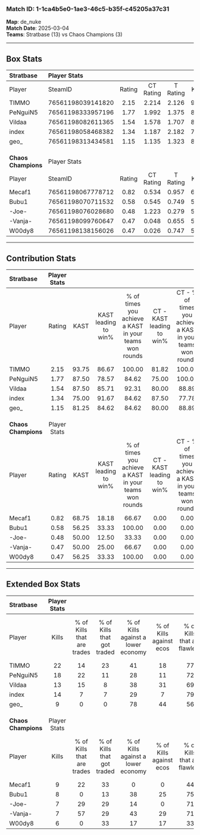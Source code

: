 ### Match ID: 1-1ca4b5e0-1ae3-46c5-b35f-c45205a37c31  
**Map**: de_nuke  
**Match Date**: 2025-03-04  
**Teams**: Stratbase (13) vs Chaos Champions (3)  

---  

## Box Stats  

| **Stratbase**       | Player Stats      |        |           |          |       |       |       |         |        |      |     |
| :- | :- | :-: | :-: | :-: | :-: | :-: | :-: | :-: | :-: | :-: | :-: |
| Player              | SteamID           | Rating | CT Rating | T Rating | KAST  |  ADR  | Kills | Assists | Deaths | K/D  | HS% |
| TIMMO               | 76561198039141820 |  2.15  |   2.214   |  2.126   | 93.75 | 140.3 |  22   |    5    |   8    | 2.75 | 54  |
| PeNguiN5            | 76561198333957196 |  1.77  |   1.992   |  1.375   | 87.50 | 101.3 |  18   |    1    |   7    | 2.57 | 72  |
| Vildaa              | 76561198082611365 |  1.54  |   1.578   |  1.707   | 87.50 | 99.1  |  13   |    9    |   7    | 1.86 | 46  |
| index               | 76561198058468382 |  1.34  |   1.187   |  2.182   | 75.00 | 70.1  |  14   |    2    |   8    | 1.75 | 35  |
| geo_                | 76561198313434581 |  1.15  |   1.135   |  1.323   | 81.25 | 64.9  |   9   |    5    |   7    | 1.29 | 66  |
|                     |                   |        |           |          |       |       |       |         |        |      |     |
|                     |                   |        |           |          |       |       |       |         |        |      |     |
|                     |                   |        |           |          |       |       |       |         |        |      |     |
| **Chaos Champions** | Player Stats      |        |           |          |       |       |       |         |        |      |     |
| Player              | SteamID           | Rating | CT Rating | T Rating | KAST  |  ADR  | Kills | Assists | Deaths | K/D  | HS% |
| Mecaf1              | 76561198067778712 |  0.82  |   0.534   |  0.957   | 68.75 | 75.3  |   9   |    4    |   15   | 0.60 | 66  |
| Bubu1               | 76561198070711532 |  0.58  |   0.545   |  0.749   | 56.25 | 53.9  |   8   |    1    |   15   | 0.53 | 75  |
| -Joe-               | 76561198076028680 |  0.48  |   1.223   |  0.279   | 50.00 | 46.9  |   7   |    4    |   15   | 0.47 | 28  |
| -Vanja-             | 76561198099760647 |  0.47  |   0.048   |  0.655   | 50.00 | 57.2  |   7   |    2    |   16   | 0.44 | 71  |
| W00dy8              | 76561198138156026 |  0.47  |   0.026   |  0.747   | 56.25 | 47.2  |   6   |    3    |   15   | 0.40 | 50  |
---  

## Contribution Stats  

| **Stratbase**       | Player Stats |       |                      |                                                        |                           |                                                             |                          |                                                            |
| :- | :-: | :-: | :-: | :-: | :-: | :-: | :-: | :-: |
| Player              |    Rating    | KAST  | KAST leading to win% | % of times you achieve a KAST in your teams won rounds | CT - KAST leading to win% | CT - % of times you achieve a KAST in your teams won rounds | T - KAST leading to win% | T - % of times you achieve a KAST in your teams won rounds |
| TIMMO               |     2.15     | 93.75 |        86.67         |                         100.00                         |           81.82           |                           100.00                            |          100.00          |                           100.00                           |
| PeNguiN5            |     1.77     | 87.50 |        78.57         |                         84.62                          |           75.00           |                           100.00                            |          100.00          |                           50.00                            |
| Vildaa              |     1.54     | 87.50 |        85.71         |                         92.31                          |           80.00           |                            88.89                            |          100.00          |                           100.00                           |
| index               |     1.34     | 75.00 |        91.67         |                         84.62                          |           87.50           |                            77.78                            |          100.00          |                           100.00                           |
| geo_                |     1.15     | 81.25 |        84.62         |                         84.62                          |           80.00           |                            88.89                            |          100.00          |                           75.00                            |
|                     |              |       |                      |                                                        |                           |                                                             |                          |                                                            |
|                     |              |       |                      |                                                        |                           |                                                             |                          |                                                            |
|                     |              |       |                      |                                                        |                           |                                                             |                          |                                                            |
| **Chaos Champions** | Player Stats |       |                      |                                                        |                           |                                                             |                          |                                                            |
| Player              |    Rating    | KAST  | KAST leading to win% | % of times you achieve a KAST in your teams won rounds | CT - KAST leading to win% | CT - % of times you achieve a KAST in your teams won rounds | T - KAST leading to win% | T - % of times you achieve a KAST in your teams won rounds |
| Mecaf1              |     0.82     | 68.75 |        18.18         |                         66.67                          |           0.00            |                            0.00                             |          22.22           |                           66.67                            |
| Bubu1               |     0.58     | 56.25 |        33.33         |                         100.00                         |           0.00            |                            0.00                             |          50.00           |                           100.00                           |
| -Joe-               |     0.48     | 50.00 |        12.50         |                         33.33                          |           0.00            |                            0.00                             |          25.00           |                           33.33                            |
| -Vanja-             |     0.47     | 50.00 |        25.00         |                         66.67                          |           0.00            |                            0.00                             |          28.57           |                           66.67                            |
| W00dy8              |     0.47     | 56.25 |        33.33         |                         100.00                         |           0.00            |                            0.00                             |          37.50           |                           100.00                           |
---  

## Extended Box Stats  

| **Stratbase**       | Player Stats |                            |                            |                                    |                         |                              |                                 |        |                             |                                     |                          |                               |                            |
| :- | :-: | :-: | :-: | :-: | :-: | :-: | :-: | :-: | :-: | :-: | :-: | :-: | :-: |
| Player              |    Kills     | % of Kills that are trades | % of Kills that got traded | % of Kills against a lower economy | % of Kills against ecos | % of Kills that are flawless | % of Kills that are close duels | Deaths | % of Deaths that get traded | % of Deaths against a lower economy | % of Deaths against ecos | % of Deaths that are flawless | % of Deaths that are close |
| TIMMO               |      22      |             14             |             23             |                 41                 |           18            |              77              |                5                |   8    |             13              |                 25                  |            25            |              38               |             13             |
| PeNguiN5            |      18      |             22             |             11             |                 28                 |           11            |              72              |                6                |   7    |             29              |                 29                  |            14            |              86               |             0              |
| Vildaa              |      13      |             15             |             8              |                 38                 |           31            |              69              |                0                |   7    |             43              |                 14                  |            0             |              43               |             14             |
| index               |      14      |             7              |             7              |                 29                 |            7            |              79              |                0                |   8    |             38              |                 38                  |            13            |              75               |             0              |
| geo_                |      9       |             0              |             0              |                 78                 |           44            |              56              |               22                |   7    |             14              |                 29                  |            14            |              71               |             0              |
|                     |              |                            |                            |                                    |                         |                              |                                 |        |                             |                                     |                          |                               |                            |
|                     |              |                            |                            |                                    |                         |                              |                                 |        |                             |                                     |                          |                               |                            |
|                     |              |                            |                            |                                    |                         |                              |                                 |        |                             |                                     |                          |                               |                            |
| **Chaos Champions** | Player Stats |                            |                            |                                    |                         |                              |                                 |        |                             |                                     |                          |                               |                            |
| Player              |    Kills     | % of Kills that are trades | % of Kills that got traded | % of Kills against a lower economy | % of Kills against ecos | % of Kills that are flawless | % of Kills that are close duels | Deaths | % of Deaths that get traded | % of Deaths against a lower economy | % of Deaths against ecos | % of Deaths that are flawless | % of Deaths that are close |
| Mecaf1              |      9       |             22             |             33             |                 0                  |            0            |              44              |                0                |   15   |              7              |                 13                  |            7             |              73               |             0              |
| Bubu1               |      8       |             0              |             13             |                 38                 |           25            |              75              |               13                |   15   |             20              |                  7                  |            0             |              87               |             0              |
| -Joe-               |      7       |             29             |             29             |                 14                 |            0            |              71              |                0                |   15   |              7              |                 13                  |            7             |              80               |             13             |
| -Vanja-             |      7       |             57             |             29             |                 43                 |           29            |              71              |                0                |   16   |              6              |                 13                  |            6             |              63               |             13             |
| W00dy8              |      6       |             0              |             33             |                 17                 |           17            |              33              |               17                |   15   |             20              |                  7                  |            0             |              60               |             0              |
